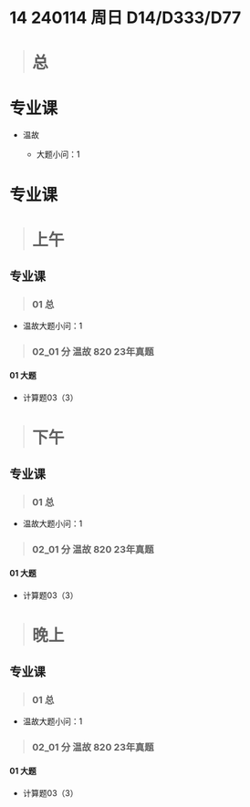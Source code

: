 # 14 240114 周日 D14/D333/D77



> # 总



# 专业课

* 温故

  * 大题小问：1



# 专业课



> # 上午



## 专业课

> ### 01 总

* 温故大题小问：1
  
  

> ### 02_01 分 温故 820 23年真题

#### 01 大题

* 计算题03（3）
  
  


> # 下午



## 专业课

> ### 01 总

* 温故大题小问：1

  

> ### 02_01 分 温故 820 23年真题

#### 01 大题

* 计算题03（3）



> # 晚上



## 专业课

> ### 01 总

* 温故大题小问：1

  

> ### 02_01 分 温故 820 23年真题

#### 01 大题

* 计算题03（3）

